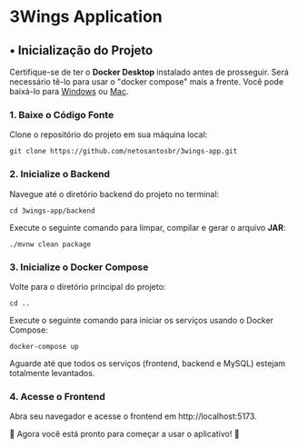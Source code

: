 # 3Wings Application

## • Inicialização do Projeto

Certifique-se de ter o **Docker Desktop** instalado antes de prosseguir. Será necessário tê-lo para usar o "docker compose" mais a frente. Você pode baixá-lo para [Windows](https://docs.docker.com/desktop/install/windows-install/) ou [Mac](https://docs.docker.com/desktop/install/mac-install/).

### 1. Baixe o Código Fonte

Clone o repositório do projeto em sua máquina local:

```
git clone https://github.com/netosantosbr/3wings-app.git
```

### 2. Inicialize o Backend

Navegue até o diretório backend do projeto no terminal:

```
cd 3wings-app/backend
```
Execute o seguinte comando para limpar, compilar e gerar o arquivo **JAR**:

```
./mvnw clean package
```

### 3. Inicialize o Docker Compose

Volte para o diretório principal do projeto:

```
cd ..
```

Execute o seguinte comando para iniciar os serviços usando o Docker Compose:

```
docker-compose up
```
Aguarde até que todos os serviços (frontend, backend e MySQL) estejam totalmente levantados.

### 4. Acesse o Frontend
Abra seu navegador e acesse o frontend em http://localhost:5173.

🎉 Agora você está pronto para começar a usar o aplicativo! 🎉

